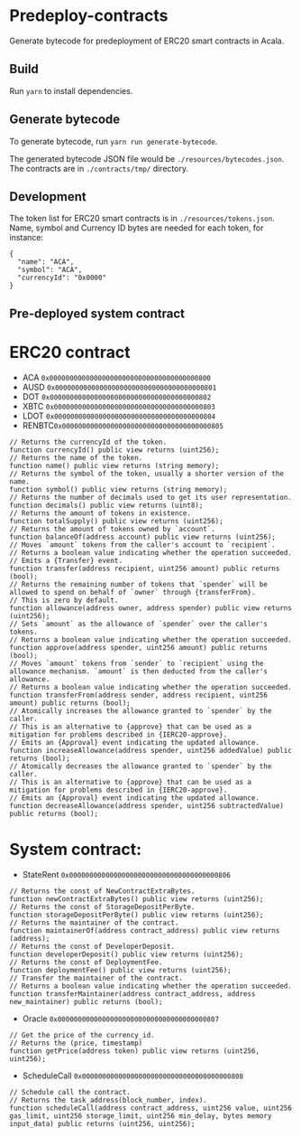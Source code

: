 # Predeploy-contracts

Generate bytecode for predeployment of ERC20 smart contracts in Acala.

## Build

Run `yarn` to install dependencies.

## Generate bytecode

To generate bytecode, run `yarn run generate-bytecode`.

The generated bytecode JSON file would be `./resources/bytecodes.json`. The contracts are in `./contracts/tmp/` directory.

## Development

The token list for ERC20 smart contracts is in `./resources/tokens.json`. Name, symbol and Currency ID bytes are needed for each token, for instance:

```
{
  "name": "ACA",
  "symbol": "ACA",
  "currencyId": "0x0000"
}
```


## Pre-deployed system contract

# ERC20 contract
- ACA   `0x0000000000000000000000000000000000000800`
- AUSD  `0x0000000000000000000000000000000000000801`
- DOT   `0x0000000000000000000000000000000000000802`
- XBTC  `0x0000000000000000000000000000000000000803`
- LDOT  `0x0000000000000000000000000000000000000804`
- RENBTC`0x0000000000000000000000000000000000000805`
```
// Returns the currencyId of the token.
function currencyId() public view returns (uint256);
// Returns the name of the token.
function name() public view returns (string memory);
// Returns the symbol of the token, usually a shorter version of the name.
function symbol() public view returns (string memory);
// Returns the number of decimals used to get its user representation.
function decimals() public view returns (uint8);
// Returns the amount of tokens in existence.
function totalSupply() public view returns (uint256);
// Returns the amount of tokens owned by `account`.
function balanceOf(address account) public view returns (uint256);
// Moves `amount` tokens from the caller's account to `recipient`.
// Returns a boolean value indicating whether the operation succeeded.
// Emits a {Transfer} event.
function transfer(address recipient, uint256 amount) public returns (bool);
// Returns the remaining number of tokens that `spender` will be allowed to spend on behalf of `owner` through {transferFrom}. 
// This is zero by default.
function allowance(address owner, address spender) public view returns (uint256);
// Sets `amount` as the allowance of `spender` over the caller's tokens.
// Returns a boolean value indicating whether the operation succeeded.
function approve(address spender, uint256 amount) public returns (bool);
// Moves `amount` tokens from `sender` to `recipient` using the allowance mechanism. `amount` is then deducted from the caller's allowance.
// Returns a boolean value indicating whether the operation succeeded.
function transferFrom(address sender, address recipient, uint256 amount) public returns (bool);
// Atomically increases the allowance granted to `spender` by the caller.
// This is an alternative to {approve} that can be used as a mitigation for problems described in {IERC20-approve}.
// Emits an {Approval} event indicating the updated allowance.
function increaseAllowance(address spender, uint256 addedValue) public returns (bool);
// Atomically decreases the allowance granted to `spender` by the caller.
// This is an alternative to {approve} that can be used as a mitigation for problems described in {IERC20-approve}.
// Emits an {Approval} event indicating the updated allowance.
function decreaseAllowance(address spender, uint256 subtractedValue) public returns (bool);
```


# System contract:
- StateRent `0x0000000000000000000000000000000000000806`
```
// Returns the const of NewContractExtraBytes.
function newContractExtraBytes() public view returns (uint256);
// Returns the const of StorageDepositPerByte.
function storageDepositPerByte() public view returns (uint256);
// Returns the maintainer of the contract.
function maintainerOf(address contract_address) public view returns (address);
// Returns the const of DeveloperDeposit.
function developerDeposit() public view returns (uint256);
// Returns the const of DeploymentFee.
function deploymentFee() public view returns (uint256);
// Transfer the maintainer of the contract.
// Returns a boolean value indicating whether the operation succeeded.
function transferMaintainer(address contract_address, address new_maintainer) public returns (bool);
```
- Oracle    `0x0000000000000000000000000000000000000807`
```
// Get the price of the currency_id.
// Returns the (price, timestamp)
function getPrice(address token) public view returns (uint256, uint256);
```
- ScheduleCall  `0x0000000000000000000000000000000000000808`
```
// Schedule call the contract.
// Returns the task_address(block_number, index).
function scheduleCall(address contract_address, uint256 value, uint256 gas_limit, uint256 storage_limit, uint256 min_delay, bytes memory input_data) public returns (uint256, uint256);
```
